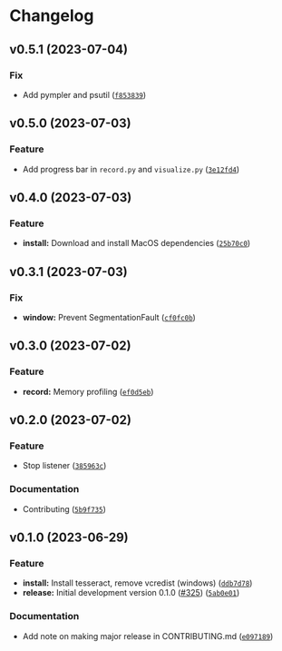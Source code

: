 # Changelog

<!--next-version-placeholder-->

## v0.5.1 (2023-07-04)

### Fix

* Add pympler and psutil ([`f853839`](https://github.com/OpenAdaptAI/OpenAdapt/commit/f8538398d3c0da51dbd6fb56f3e891c7558df6fb))

## v0.5.0 (2023-07-03)

### Feature

* Add progress bar in `record.py` and `visualize.py` ([`3e12fd4`](https://github.com/OpenAdaptAI/OpenAdapt/commit/3e12fd4910f41da17506fae75f3d459c5b26e42b))

## v0.4.0 (2023-07-03)

### Feature

* **install:** Download and install MacOS dependencies ([`25b70c0`](https://github.com/OpenAdaptAI/OpenAdapt/commit/25b70c0af2d33c92003b574c56f55b027321b162))

## v0.3.1 (2023-07-03)

### Fix

* **window:** Prevent SegmentationFault ([`cf0fc0b`](https://github.com/OpenAdaptAI/OpenAdapt/commit/cf0fc0bebb984b1bc3b9f61920bf8d048361b220))

## v0.3.0 (2023-07-02)

### Feature

* **record:** Memory profiling ([`ef0d5eb`](https://github.com/OpenAdaptAI/OpenAdapt/commit/ef0d5ebcf400c216c0b16c7ffb552391544b0a0c))

## v0.2.0 (2023-07-02)

### Feature

* Stop listener ([`385963c`](https://github.com/OpenAdaptAI/OpenAdapt/commit/385963ce098fbb9bdbe7adce8be97ea6213b0c20))

### Documentation

* Contributing ([`5b9f735`](https://github.com/OpenAdaptAI/OpenAdapt/commit/5b9f735da42c0bcdda2e47747f2acabb0f5f45fd))

## v0.1.0 (2023-06-29)

### Feature

* **install:** Install tesseract, remove vcredist (windows) ([`ddb7d78`](https://github.com/OpenAdaptAI/OpenAdapt/commit/ddb7d78d28dfbfb4c7004d1feede67ce743e916d))
* **release:** Initial development version 0.1.0 ([#325](https://github.com/OpenAdaptAI/OpenAdapt/issues/325)) ([`5ab0e01`](https://github.com/OpenAdaptAI/OpenAdapt/commit/5ab0e011cf42b61fd8ebc41035e29c14583fd7de))

### Documentation

* Add note on making major release in CONTRIBUTING.md ([`e097189`](https://github.com/OpenAdaptAI/OpenAdapt/commit/e0971897c9210a614cc65c1e1e69d510bb7a61ed))
